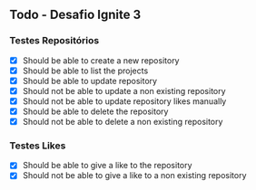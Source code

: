 ## Todo - Desafio Ignite 3

### Testes Repositórios

- [x] Should be able to create a new repository
- [x] Should be able to list the projects
- [x] Should be able to update repository
- [x] Should not be able to update a non existing repository
- [x] Should not be able to update repository likes manually
- [x] Should be able to delete the repository
- [x] Should not be able to delete a non existing repository

### Testes Likes

- [x] Should be able to give a like to the repository
- [x] Should not be able to give a like to a non existing repository
